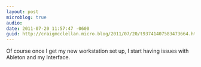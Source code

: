 ```yaml
---
layout: post
microblog: true
audio: 
date: 2011-07-20 11:57:47 -0600
guid: http://craigmcclellan.micro.blog/2011/07/20/t93741407583473664.html
---
```

Of course once I get my new workstation set up, I start having issues with Ableton and my Interface.
